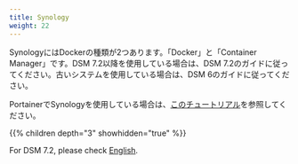 ```yaml
---
title: Synology
weight: 22
---
```

SynologyにはDockerの種類が2つあります。「Docker」と「Container Manager」です。DSM 7.2以降を使用している場合は、DSM 7.2のガイドに従ってください。古いシステムを使用している場合は、DSM 6のガイドに従ってください。

PortainerでSynologyを使用している場合は、[このチュートリアル](https://mariushosting.com/how-to-install-rustdesk-on-your-synology-nas/)を参照してください。

{{% children depth="3" showhidden="true" %}}

For DSM 7.2, please check [English](/docs/en/self-host/rustdesk-server-oss/synology/dsm-7/).